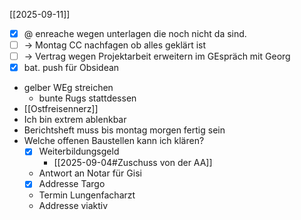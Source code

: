 [[2025-09-11]]

- [x] @ enreache wegen unterlagen die noch nicht da sind.
- [ ] -> Montag CC nachfagen ob alles geklärt ist
- [ ] -> Vertrag wegen Projektarbeit erweitern im GEspräch mit Georg 
- [x] bat. push für Obsidean
- gelber WEg streichen
	-  bunte Rugs stattdessen
- [[Ostfreisennerz]]
- Ich bin extrem ablenkbar
- Berichtsheft muss bis montag morgen fertig sein
- Welche offenen Baustellen kann ich klären?
	- [x] Weiterbildungsgeld
		- [[2025-09-04#Zuschuss von der AA]]
	- Antwort an Notar für Gisi
	- [x] Addresse Targo
	- Termin Lungenfacharzt
	- Addresse viaktiv